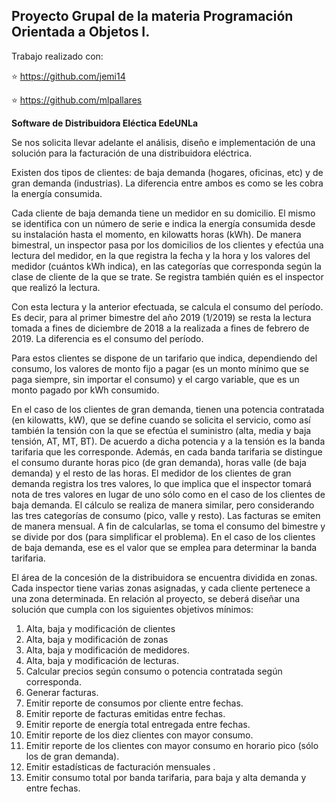 ## Proyecto Grupal de la materia **Programación Orientada a Objetos I**.

Trabajo realizado con:

⭐️ https://github.com/jemi14

⭐️ https://github.com/mlpallares


**Software de Distribuidora Eléctica EdeUNLa**


Se nos solicita llevar adelante el análisis, diseño e implementación de una solución para la facturación de una
distribuidora eléctrica.


Existen dos tipos de clientes: de baja demanda (hogares, oficinas, etc) y de gran demanda (industrias). La
diferencia entre ambos es como se les cobra la energía consumida.


Cada cliente de baja demanda tiene un medidor en su domicilio. El mismo se identifica con un número de serie e
indica la energía consumida desde su instalación hasta el momento, en kilowatts horas (kWh). De manera bimestral, un
inspector pasa por los domicilios de los clientes y efectúa una lectura del medidor, en la que registra la fecha y la hora y
los valores del medidor (cuántos kWh indica), en las categorías que corresponda según la clase de cliente de la que se
trate. Se registra también quién es el inspector que realizó la lectura.


Con esta lectura y la anterior efectuada, se calcula el consumo del período. Es decir, para al primer bimestre del
año 2019 (1/2019) se resta la lectura tomada a fines de diciembre de 2018 a la realizada a fines de febrero de 2019. La
diferencia es el consumo del período.


Para estos clientes se dispone de un tarifario que indica, dependiendo del consumo, los valores de monto fijo a
pagar (es un monto mínimo que se paga siempre, sin importar el consumo) y el cargo variable, que es un monto pagado
por kWh consumido.


En el caso de los clientes de gran demanda, tienen una potencia contratada (en kilowatts, kW), que se define
cuando se solicita el servicio, como así también la tensión con la que se efectúa el suministro (alta, media y baja tensión,
AT, MT, BT). De acuerdo a dicha potencia y a la tensión es la banda tarifaria que les corresponde. Además, en cada
banda tarifaria se distingue el consumo durante horas pico (de gran demanda), horas valle (de baja demanda) y el resto
de las horas. El medidor de los clientes de gran demanda registra los tres valores, lo que implica que el inspector tomará
nota de tres valores en lugar de uno sólo como en el caso de los clientes de baja demanda. El cálculo se realiza de
manera similar, pero considerando las tres categorías de consumo (pico, valle y resto).
Las facturas se emiten de manera mensual. A fin de calcularlas, se toma el consumo del bimestre y se divide por
dos (para simplificar el problema). En el caso de los clientes de baja demanda, ese es el valor que se emplea para
determinar la banda tarifaria.


El área de la concesión de la distribuidora se encuentra dividida en zonas. Cada inspector tiene varias zonas
asignadas, y cada cliente pertenece a una zona determinada.
En relación al proyecto, se deberá diseñar una solución que cumpla con los siguientes objetivos mínimos:
1. Alta, baja y modificación de clientes
2. Alta, baja y modificación de zonas
3. Alta, baja y modificación de medidores.
4. Alta, baja y modificación de lecturas.
5. Calcular precios según consumo o potencia contratada según corresponda.
6. Generar facturas.
7. Emitir reporte de consumos por cliente entre fechas.
8. Emitir reporte de facturas emitidas entre fechas.
9. Emitir reporte de energía total entregada entre fechas.
10. Emitir reporte de los diez clientes con mayor consumo.
11. Emitir reporte de los clientes con mayor consumo en horario pico (sólo los de gran demanda).
12. Emitir estadísticas de facturación mensuales .
13. Emitir consumo total por banda tarifaria, para baja y alta demanda y entre fechas.
